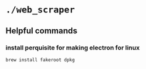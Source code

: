 # `./web_scraper`

## Helpful commands

### install perquisite for making electron for linux

```sh
brew install fakeroot dpkg
```
